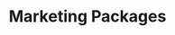 ---
title: "Marketing Packages"
description: "Reach thousands of Latinx in Tech across the US by purchasing a marketing package for Techqueria's newsletter or social media platforms. 📣"
image: "/assets/img/support-us/corporate-partner/marketing-packages/_index.jpg"
hideImage: true
---